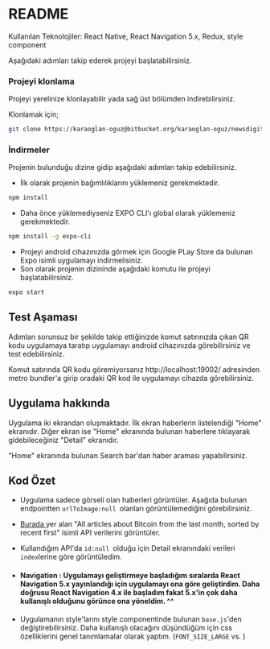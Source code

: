 # README #
Kullanılan Teknolojiler: React Native, React Navigation 5.x, Redux, style component

Aşağıdaki adımları takip ederek projeyi başlatabilirsiniz.

### Projeyi klonlama ###

Projeyi yerelinize klonlayabilir yada sağ üst bölümden indirebilirsiniz.

Klonlamak için;
```bash
git clone https://karaoglan-oguz@bitbucket.org/karaoglan-oguz/newsdigital.git
```


### İndirmeler ###
Projenin bulunduğu dizine gidip aşağıdaki adımları takip edebilirsiniz.

* İlk olarak projenin bağımlılıklarını yüklemeniz gerekmektedir.
```bash
npm install
```
* Daha önce yüklemediyseniz EXPO CLI'ı global olarak yüklemeniz gerekmektedir.
```bash
npm install -g expo-cli
```
* Projeyi android cihazınızda görmek için Google PLay Store da bulunan Expo isimli uygulamayı indirmelisiniz.
* Son olarak projenin dizininde aşağıdaki komutu ile projeyi başlatabilirsiniz.
```bash
expo start
```

## Test Aşaması
Adımları sorunsuz bir şekilde takip ettiğinizde komut satırınızda çıkan QR kodu uygulamaya taratıp uygulamayı android cihazınızda görebilirsiniz ve test edebilirsiniz.

Komut satırında QR kodu göremiyorsanız http://localhost:19002/ adresinden metro bundler'a girip oradaki QR kod ile uygulamayı cihazda görebilirsiniz.

## Uygulama hakkında

Uygulama iki ekrandan oluşmaktadır. İlk ekran haberlerin listelendiği "Home" ekranıdır. Diğer ekran ise "Home" ekranında bulunan haberlere tıklayarak gidebileceğiniz "Detail" ekranıdır.

"Home" ekranında bulunan Search bar'dan haber araması yapabilirsiniz.

## Kod Özet
* Uygulama sadece görseli olan haberleri görüntüler. Aşağıda bulunan endpointten `urlToImage:null `olanları görüntülemediğini görebilirsiniz.

* [Burada ](https://newsapi.org/) yer alan "All articles about Bitcoin from the last month, sorted by recent first" isimli API verilerini görüntüler.

 * Kullandığım API'da `id:null `olduğu için Detail ekranındaki verileri `index`lerine göre görüntüledim.

* #### Navigation : Uygulamayı geliştirmeye başladığım sıralarda React Navigation 5.x yayınlandığı için uygulamayı ona göre geliştirdim. Daha doğrusu React Navigation 4.x ile başladım fakat 5.x'in çok daha kullanışlı olduğunu görünce ona yöneldim. ^^
* Uygulamanın style'larını style componentinde bulunan `base.js`'den değiştirebilirsiniz. Daha kullanışlı olacağını düşündüğüm için css özelliklerini genel tanımlamalar olarak yaptım. (`FONT_SIZE_LARGE` vs. )
